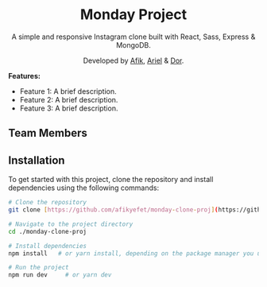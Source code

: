 <h1 align="center">Monday Project</h1>
<p align="center">A simple and responsive Instagram clone built with React, Sass, Express & MongoDB.</p>
<p align="center">Developed by <a href="#">Afik</a>, <a href="#">Ariel</a> & <a href="#">Dor</a>.</p>

**Features:**

- Feature 1: A brief description.
- Feature 2: A brief description.
- Feature 3: A brief description.

## Team Members

## Installation

To get started with this project, clone the repository and install dependencies using the following commands:

```bash
# Clone the repository
git clone [https://github.com/afikyefet/monday-clone-proj](https://github.com/afikyefet/monday-clone-proj)

# Navigate to the project directory
cd ./monday-clone-proj

# Install dependencies
npm install   # or yarn install, depending on the package manager you use

# Run the project
npm run dev     # or yarn dev
